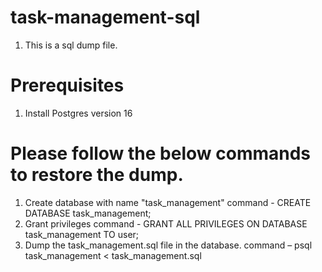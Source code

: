 # task-management-sql
  1. This is a sql dump file.
# Prerequisites
  1. Install Postgres version 16
# Please follow the below commands to restore the dump.
   1. Create database with name "task_management"
      command - CREATE DATABASE task_management;
  2. Grant privileges
     command - GRANT ALL PRIVILEGES ON DATABASE task_management TO user;
  3. Dump the task_management.sql file in the database.
     command – psql task_management < task_management.sql
